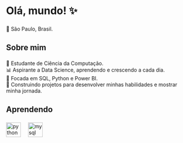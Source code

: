 <h1 align="left">Olá, mundo! ✨</h1>

###

<p align="left">📍 São Paulo, Brasil.</p>

###

<h2 align="left">Sobre mim</h2>

###

<p align="left">📕 Estudante de Ciência da Computação.<br>📊 Aspirante a Data Science, aprendendo e crescendo a cada dia.<br>🎯 Focada em SQL, Python e Power BI.<br>🔨 Construindo projetos para desenvolver minhas habilidades e mostrar minha jornada.</p>

###

<h2 align="left">Aprendendo</h2>

###

<div align="left">
  <img src="https://cdn.jsdelivr.net/gh/devicons/devicon/icons/python/python-original.svg" height="40" alt="python logo"  />
  <img width="12" />
  <img src="https://cdn.jsdelivr.net/gh/devicons/devicon/icons/mysql/mysql-original.svg" height="40" alt="mysql logo"  />
</div>

###
